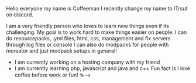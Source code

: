 Hello everyone my name is Coffeeman I recently change my name to ITrsut on discord.

I am a very friendly person who loves to learn new things even if its challenging. My goal is to work hard to make things easier on people.
I can do resourcepacks, .yml files, html, css, management and fix servers through log files or console
I can also do modpacks for people with mcreator and just modpack setups in general!

- I am currently working on a hosting company with my friend
- I am currently learning php, javascript and java and c++
Fun fact is I love coffee before work or fun! ☕-->
